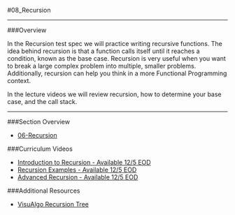 #08_Recursion 
<hr>

###Overview

In the Recursion test spec we will practice writing recursive functions.  The idea behind recursion is that a function calls itself until it reaches a condition, known as the base case. Recursion is very useful when you want to break a large complex problem into multiple, smaller problems. Additionally, recursion can help you think in a more Functional Programming context. 

In the lecture videos we will review recursion, how to determine your base case, and the call stack.  

<hr>

###Section Overview 

- [06-Recursion](https://youtu.be/yfoGatXO2Ns?list=PLx0iOsdUOUmlWIQt_FDWTOnHIvqGFx_rj)

###Curriculum Videos

- [Introduction to Recursion - Available 12/5 EOD]()
- [Recursion Examples - Available 12/5 EOD]()
- [Advanced Recursion - Available 12/5 EOD]()

###Additional Resources
- [VisuAlgo Recursion Tree](https://visualgo.net/recursion)
